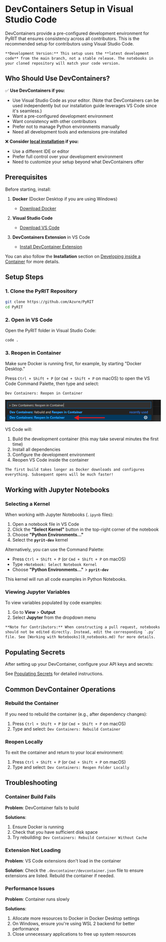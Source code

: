 # DevContainers Setup in Visual Studio Code

DevContainers provide a pre-configured development environment for PyRIT that ensures consistency across all contributors. This is the recommended setup for contributors using Visual Studio Code.

```{note}
**Development Version:** This setup uses the **latest development code** from the main branch, not a stable release. The notebooks in your cloned repository will match your code version.
```

## Who Should Use DevContainers?

✅ **Use DevContainers if you:**
- Use Visual Studio Code as your editor. (Note that DevContainers can be used independently but our installation guide leverages VS Code since it's seamless.)
- Want a pre-configured development environment
- Want consistency with other contributors
- Prefer not to manage Python environments manually
- Need all development tools and extensions pre-installed

❌ **Consider [local installation](./1a_install_conda.md) if you:**
- Use a different IDE or editor
- Prefer full control over your development environment
- Need to customize your setup beyond what DevContainers offer

## Prerequisites

Before starting, install:

1. **Docker** (Docker Desktop if you are using Windows)
   - [Download Docker](https://docs.docker.com/get-docker/)

2. **Visual Studio Code**
   - [Download VS Code](https://code.visualstudio.com/Download)

3. **DevContainers Extension** in VS Code
   - [Install DevContainer Extension](https://marketplace.visualstudio.com/items?itemName=ms-vscode-remote.remote-containers)

You can also follow the **Installation** section on [Developing inside a Container](https://code.visualstudio.com/docs/devcontainers/containers) for more details.

## Setup Steps

### 1. Clone the PyRIT Repository

```bash
git clone https://github.com/Azure/PyRIT
cd PyRIT
```

### 2. Open in VS Code

Open the PyRIT folder in Visual Studio Code:

```bash
code .
```

### 3. Reopen in Container

Make sure Docker is running first, for example, by starting "Docker Desktop."

Press `Ctrl + Shift + P` (or `Cmd + Shift + P` on macOS) to open the VS Code Command Palette, then type and select:

```
Dev Containers: Reopen in Container
```

![DevContainer in VS Code Commands Menu](images/DevContainer-vscode.png)

VS Code will:
1. Build the development container (this may take several minutes the first time)
2. Install all dependencies
3. Configure the development environment
4. Reopen VS Code inside the container

```{tip}
The first build takes longer as Docker downloads and configures everything. Subsequent opens will be much faster!
```

## Working with Jupyter Notebooks

### Selecting a Kernel

When working with Jupyter Notebooks (`.ipynb` files):

1. Open a notebook file in VS Code
2. Click the **"Select Kernel"** button in the top-right corner of the notebook
3. Choose **"Python Environments..."**
4. Select the **`pyrit-dev`** kernel

Alternatively, you can use the Command Palette:
- Press `Ctrl + Shift + P` (or `Cmd + Shift + P` on macOS)
- Type `>Notebook: Select Notebook Kernel`
- Choose **"Python Environments..."** > **`pyrit-dev`**

This kernel will run all code examples in Python Notebooks.

### Viewing Jupyter Variables

To view variables populated by code examples:

1. Go to **View** > **Output**
2. Select **Jupyter** from the dropdown menu

```{important}
**Note for Contributors:** When constructing a pull request, notebooks should not be edited directly. Instead, edit the corresponding `.py` file. See [Working with Notebooks](8_notebooks.md) for more details.
```

## Populating Secrets

After setting up your DevContainer, configure your API keys and secrets:

See [Populating Secrets](../setup/populating_secrets.md) for detailed instructions.

## Common DevContainer Operations

### Rebuild the Container

If you need to rebuild the container (e.g., after dependency changes):

1. Press `Ctrl + Shift + P` (or `Cmd + Shift + P` on macOS)
2. Type and select: `Dev Containers: Rebuild Container`

### Reopen Locally

To exit the container and return to your local environment:

1. Press `Ctrl + Shift + P` (or `Cmd + Shift + P` on macOS)
2. Type and select: `Dev Containers: Reopen Folder Locally`

## Troubleshooting

### Container Build Fails

**Problem**: DevContainer fails to build

**Solutions**:
1. Ensure Docker is running
2. Check that you have sufficient disk space
3. Try rebuilding: `Dev Containers: Rebuild Container Without Cache`

### Extension Not Loading

**Problem**: VS Code extensions don't load in the container

**Solution**: Check the `.devcontainer/devcontainer.json` file to ensure extensions are listed. Rebuild the container if needed.

### Performance Issues

**Problem**: Container runs slowly

**Solutions**:
1. Allocate more resources to Docker in Docker Desktop settings
2. On Windows, ensure you're using WSL 2 backend for better performance
3. Close unnecessary applications to free up system resources

